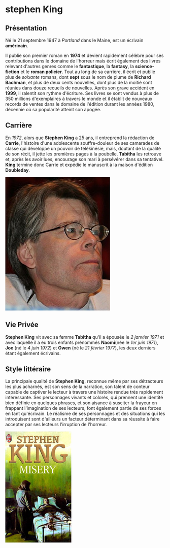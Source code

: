 # stephen King

## Présentation

Né le 21 septembre 1947 à *Portland* dans le Maine, est un écrivain __américain__.

Il publie son premier roman en __1974__ et devient rapidement célèbre pour ses contributions dans le domaine de l'horreur mais écrit également des livres relevant d'autres genres comme le __fantastique__, la __fantasy__, la __science-fiction__ et le __roman policier__. Tout au long de sa carrière, il écrit et publie plus de *soixante* romans, dont **sept** sous le nom de plume de __Richard Bachman__, et plus de deux cents nouvelles, dont plus de la moitié sont réunies dans douze recueils de nouvelles. Après son grave accident en __1999__, il ralentit son rythme d'écriture. Ses livres se sont vendus à plus de 350 millions d'exemplaires à travers le monde et il établit de nouveaux records de ventes dans le domaine de l'édition durant les années 1980, décennie où sa popularité atteint son apogée.

## Carrière

En *1972*, alors que __Stephen King__ a 25 ans, il entreprend la rédaction de __Carrie__, l'histoire d'une adolescente souffre-douleur de ses camarades de classe qui développe un pouvoir de télékinésie, mais, doutant de la qualité de son récit, il jette les premières pages à la poubelle. __Tabitha__ les retrouve et, après les avoir lues, encourage son mari à persévérer dans sa tentativel. __King__ termine donc Carrie et expédie le manuscrit à la maison d'édition __Doubleday__.

![Stephen_King.jpeg](Stephen_King.jpg)

## Vie Privée

__Stephen King__ vit avec sa femme __Tabitha__ qu'il a épousée le *2 janvier 1971* et avec laquelle il a eu trois enfants prénommés __Naomi__(née le *1er juin 1971*), __Joe__ (né le *4 juin 1972*) et __Owen__ (né le *21 février 1977*), les deux derniers étant également écrivains.

## Style littéraire

La principale qualité de __Stephen King__, reconnue même par ses détracteurs les plus acharnés, est son sens de la narration, son talent de conteur capable de captiver le lecteur à travers une histoire rendue très rapidement intéressante. Ses personnages vivants et colorés, qui prennent une identité bien définie en quelques phrases, et son aisance à susciter la frayeur en frappant l'imagination de ses lecteurs, font également partie de ses forces en tant qu'écrivain. Le réalisme de ses personnages et des situations qui les introduisent sont d'ailleurs un facteur déterminant dans sa réussite à faire accepter par ses lecteurs l'irruption de l'horreur.

![misery](misery.jpg)
